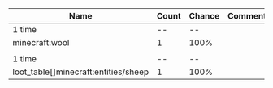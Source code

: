 | Name                                 | Count | Chance | Comment |
| ------------------------------------ | ----- | ------ | ------- |
| 1 time                               |    -- |     -- |         |
| minecraft:wool                       |     1 |   100% |         |
|                                      |       |        |         |
| 1 time                               |    -- |     -- |         |
| loot_table[]minecraft:entities/sheep |     1 |   100% |         |
